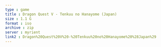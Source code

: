 ```yaml
---
type : game
title : Dragon Quest V - Tenkuu no Hanayome (Japan)
size : 1.1 G
format : iso
archive : zip
server : myrient
link2 : Dragon%20Quest%20V%20-%20Tenkuu%20no%20Hanayome%20%28Japan%29
---
```

